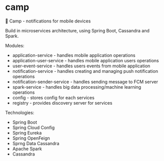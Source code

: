 # camp
:star2: Camp - notifications for mobile devices

Build in microservices architecture, using Spring Boot, Cassandra and Spark.

Modules:
* application-service - handles mobile application operations
* application-user-service - handles mobile application users operations
* user-event-service - handles users events from mobile application
* notification-service - handles creating and managing push notification operations
* notification-sender-service - handles sending message to FCM server
* spark-service - handles big data processing/machine learning operations
* config - stores config for each services
* registry - provides discovery server for services

Technologies:
* Spring Boot
* Spring Cloud Config
* Spring Eureka
* Spring OpenFeign
* Sprng Data Cassandra
* Apache Spark
* Cassandra

